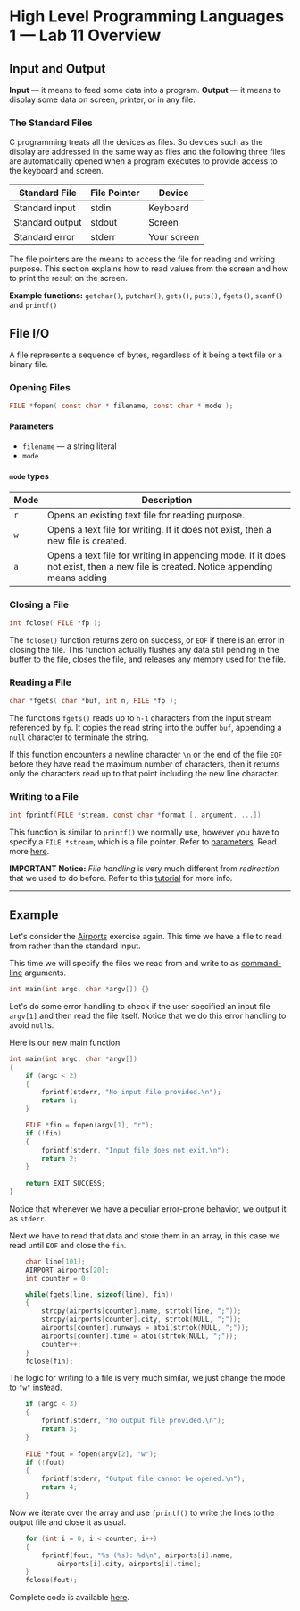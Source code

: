# High Level Programming Languages 1 — Lab 11 Overview

## Input and Output

**Input** &mdash; it means to feed some data into a program.
**Output** &mdash; it means to display some data on screen, printer, or in any file.

### The Standard Files

C programming treats all the devices as files. So devices such as the display are addressed in the same way as files and the following three files are automatically opened when a program executes to provide access to the keyboard and screen.

|Standard File| File Pointer | Device|
|-------------|--------------|-------|
|Standard input|	stdin	|Keyboard|
|Standard output|	stdout	|Screen|
|Standard error|	stderr	|Your screen|

The file pointers are the means to access the file for reading and writing purpose. This section explains how to read values from the screen and how to print the result on the screen.

**Example functions:** `getchar()`, `putchar()`, `gets()`, `puts()`, `fgets()`, `scanf()` and `printf()`

## File I/O

A file represents a sequence of bytes, regardless of it being a text file or a binary file.

### Opening Files

```C
FILE *fopen( const char * filename, const char * mode );
```

#### Parameters

- `filename` &mdash; a string literal
- `mode`

#### `mode` types

|Mode|Description|
|----|-----------|
|`r` |Opens an existing text file for reading purpose.|
|`w` | Opens a text file for writing. If it does not exist, then a new file is created.|
|`a` | Opens a text file for writing in appending mode. If it does not exist, then a new file is created. Notice appending means adding|


### Closing a File

```C
int fclose( FILE *fp );
```

The `fclose()` function returns zero on success, or `EOF` if there is an error in closing the file. This function actually flushes any data still pending in the buffer to the file, closes the file, and releases any memory used for the file.

### Reading a File

```C
char *fgets( char *buf, int n, FILE *fp );
```

The functions `fgets()` reads up to `n-1` characters from the input stream referenced by `fp`. It copies the read string into the buffer `buf`, appending a `null` character to terminate the string.

If this function encounters a newline character `\n` or the end of the file `EOF` before they have read the maximum number of characters, then it returns only the characters read up to that point including the new line character.

### Writing to a File

```C
int fprintf(FILE *stream, const char *format [, argument, ...])  
```

This function is similar to `printf()` we normally use, however you have to specify a `FILE *stream`, which is a file pointer. Refer to [parameters](#parameters). Read more [here](https://www.tutorialspoint.com/c_standard_library/c_function_fprintf.htm).

**IMPORTANT Notice:** *File handling* is very much different from *redirection* that we used to do before. Refer to this [tutorial](https://linuxhint.com/redirect-stdout-and-stderr-to-file/) for more info.

-----

## Example

Let's consider the [Airports](https://github.com/INBPA0212L-2023/exercises/blob/main/week-10/P110101.md) exercise again. This time we have a file to read from rather than the standard input.

This time we will specify the files we read from and write to as [command-line](../Week%2008/README.md) arguments.

```C
int main(int argc, char *argv[]) {}
```

Let's do some error handling to check if the user specified an input file `argv[1]` and then read the file itself. Notice that we do this error handling to avoid `null`s.

Here is our new main function

```C
int main(int argc, char *argv[])
{
    if (argc < 2)
    {
        fprintf(stderr, "No input file provided.\n");
        return 1;
    }

    FILE *fin = fopen(argv[1], "r");
    if (!fin)
    {
        fprintf(stderr, "Input file does not exit.\n");
        return 2;
    }
    
    return EXIT_SUCCESS;
}
```

Notice that whenever we have a peculiar error-prone behavior, we output it as `stderr`.

Next we have to read that data and store them in an array, in this case we read until `EOF` and close the `fin`.

```C
    char line[101];
    AIRPORT airports[20];
    int counter = 0;

    while(fgets(line, sizeof(line), fin))
    {
        strcpy(airports[counter].name, strtok(line, ";"));
        strcpy(airports[counter].city, strtok(NULL, ";"));
        airports[counter].runways = atoi(strtok(NULL, ";"));
        airports[counter].time = atoi(strtok(NULL, ";"));
        counter++;
    }
    fclose(fin);
```

The logic for writing to a file is very much similar, we just change the mode to `"w"` instead.

```C
    if (argc < 3)
    {
        fprintf(stderr, "No output file provided.\n");
        return 3;
    }
    
    FILE *fout = fopen(argv[2], "w");
    if (!fout)
    {
        fprintf(stderr, "Output file cannot be opened.\n");
        return 4;
    }
```

Now we iterate over the array and use `fprintf()` to write the lines to the output file and close it as usual.

```C
    for (int i = 0; i < counter; i++)
    {
        fprintf(fout, "%s (%s): %d\n", airports[i].name,
            airports[i].city, airports[i].time);
    }
    fclose(fout);
```

Complete code is available [here](./airportfile.c).

